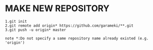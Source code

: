 MAKE NEW REPOSITORY  
===================  
  
```
1.git init
2.git remote add origin* https://github.com/garameki/**.git  
3.git push -u origin* master  
```  
`note *:Do not specify a same repository name already existed (e.g. 'origin') ` 
